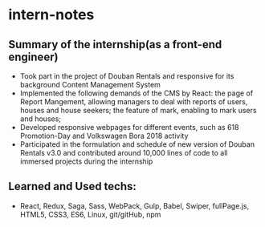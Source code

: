 # intern-notes
## Summary of the internship(as a front-end engineer)

*	Took part in the project of Douban Rentals and responsive for its background Content Management System
*	Implemented the following demands of the CMS by React: the page of Report Mangement, allowing managers to deal with reports of users, houses and house seekers; the feature of mark, enabling to mark users and houses;
*	Developed responsive webpages for different events, such as 618 Promotion-Day and Volkswagen Bora 2018 activity
*	Participated in the formulation and schedule of new version of Douban Rentals v3.0 and contributed around 10,000 lines of code to all immersed projects during the internship

## Learned and Used techs:
 *  React, Redux, Saga, Sass, WebPack, Gulp, Babel, Swiper, fullPage.js, HTML5, CSS3, ES6, Linux, git/gitHub, npm
